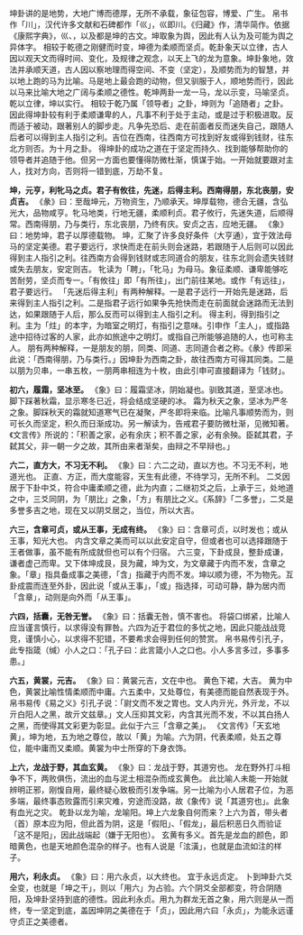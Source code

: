 坤卦讲的是地势，大地广博而德厚，无所不承载，象征包容，博爱、广生。
帛书作「川」，汉代许多文献和石碑都作「巛」，巛即川。《归藏》作，清华简作。依据《康熙字典》，巛、，以及都是坤的古文。坤取象为舆，因此有人认为及可能为舆之异体字。
相较于乾德之刚健而时变，坤德为柔顺而坚贞。乾卦象天以立律，古人因以观天文而得时间、变化，及规律之观念，以天上飞的龙为意象。坤卦象地，效法并承顺天道，古人因以察地理而得空间、不变（坚定），及顺势而为的智慧，并以地上跑的马为比喻。马是地上最会跑的动物，但又驯服于人，顺地势而行，因此以马来比喻大地之广阔与柔顺之德性。乾坤两卦一龙一马，龙以示变，马喻坚贞。乾以立律，坤以实行。
相较于乾乃属「领导者」之卦，坤则为「追随者」之卦。因此得坤卦较有利于柔顺谦卑的人，凡事不利于处于主动，或是过于积极进取。反而适于被动，跟著别人的脚步走。凡争先恐后、走在前面者反而迷失自己，跟随人后者可以得到主人指引之利。吉位在西南，往西南方可找到好友或得到钱财，往东北方则否。为十月之卦。
得坤卦的成功之道在于坚定而持久、找到能够帮助你的领导者并追随于他。但另一方面也要懂得防微杜渐，慎谋于始。一开始就要跟对主人，找对方向，否则将一错到底，万劫不复。

**坤，元亨，利牝马之贞。君子有攸往，先迷，后得主利。西南得朋，东北丧朋，安贞吉。**
《彖》曰：至哉坤元，万物资生，乃顺承天。坤厚载物，德合无疆，含弘光大，品物咸亨。牝马地类，行地无疆，柔顺利贞。君子攸行，先迷失道，后顺得常。西南得朋，乃与类行，东北丧朋，乃终有庆。安贞之吉，应地无疆。
《象》曰：地势坤，君子以厚德载物。
坤，汇聚了许多良好条件（大亨通），宜于效法母马的坚定美德。君子要远行，求快而走在前头则会迷路，若跟随于人后则可以因此得到主人指引之利。往西南方会得到钱财或志同道合的朋友，往东北则会遗失钱财或失去朋友，安定则吉。
牝读为「聘」，「牝马」为母马。象征柔顺、谦卑能够吃苦耐劳，坚贞而专一。「有攸往」即「有所往」，出门前往某地。或作「有远往」，君子要远行。
「先迷后得主利」有两种解释。一是君子远行一开始先是迷路，后来得到主人指引之利。二是指君子远行如果争先抢快而走在前面就会迷路而无法到达，如果跟随于人后，那么反而可以得到主人指引之利。
得主利，得到指引之利。主为「炷」的本字，为暗室之明灯，有指引之意味。引申作「主人」，或指路途中招待过客的人家，此亦如旅途中之明灯。或指自己所能够追随的人，也可称主人。
朋有两种解释，一是朋友的朋，同类、同道、志同道合者之称。《彖》传即采此说：「西南得朋，乃与类行。」因坤卦为西南之卦，故往西南方可得其同类。二是以朋为贝串，一串五枚，一朋两串相连为十枚，由此引申可直接翻译为「钱财」。

**初六，履霜，坚冰至。**
《象》曰：履霜坚冰，阴始凝也。驯致其道，至坚冰也。
脚下踩著秋霜，显示寒冬已近，将会结成坚硬的冰。
霜为秋天之象，坚冰为严冬之象。脚踩秋天的霜就知道寒气已在凝聚，严冬即将来临。比喻凡事顺势而为，则可长久而坚定，积久而日渐成功。另一解读为，告戒君子要防微杜渐，见微知著。《文言传》所说的：「积善之家，必有余庆；积不善之家，必有余殃。臣弑其君，子弑其父，非一朝一夕之故，其所由来者渐矣，由辩之不早辩也。」

**六二，直方大，不习无不利。**
《象》曰：六二之动，直以方也。不习无不利，地道光也。
正直、方正，而大度能容，天生有此德，不待学习，无所不利。
二爻因居于下卦中爻，符合中庸柔顺之德，此为内直；二继初爻之后，上承于三，处地道之中，三爻同阴，为「朋比」之象，「方」有朋比之义。《系辞》「二多誉」，二爻是多誉多吉之地，现在又以阴爻居之，当位，所以大吉。

**六三，含章可贞，或从王事，无成有终。** 
《象》曰：含章可贞，以时发也；或从王事，知光大也。
内含文章之美而可以以此安定自守，但或者也可以选择跟随于王者做事，虽不能有所成就但也可以有个归宿。
六三变，下卦成艮，整卦成谦，谦者虚己而卑。又下体坤成艮，艮为藏，坤为文，为文章藏于内而不发，含章之象。「章」指具备成事之美德，「含」指藏于内而不发。坤以顺为德，不为物先。互卦成震而连至外卦，因此说「或从王事」，「或」指选择，可动可静，静为居内而「含章」，动则是向外而「从王事」。

**六四，括囊，无咎无誉。**
《象》曰：括囊无咎，慎不害也。
将袋口绑紧，比喻人应当谨言慎行，以求得没有罪咎。六四为近于君位的多忧之地，因此只能战战竞竞，谨慎小心，以求得不犯错，不要希求会得到任何的赞赏。
帛书易传引孔子，此专指箴（缄）小人之口：「孔子曰：此言箴小人之口也。小人多言多过，多事多患。」

**六五，黄裳，元吉。**
《象》曰：黄裳元吉，文在中也。
黄色下裙，大吉。
黄为中色，黄裳比喻性情柔顺而中庸。六五柔中，又处尊位，有美德而能自然表现于外。
帛书易传《易之义》引孔子说：「尉文而不发之胃也。文人内亓光，外亓龙，不以亓白阳人之黑，故亓文兹章。」文人压抑其文彩，内含其光而不发，不以其白扬人之黑，而使得其文彩更为彰显。此似于六三「含章之美」。
《文言传》「天玄地黄」，坤为地，五为地之尊位，故以「黄」为喻。六为阴，代表柔顺，处五之尊位，能中庸而又柔顺。黄裳为中士所穿的下身衣饰。

**上六，龙战于野，其血玄黄。**
《象》曰：龙战于野，其道穷也。
龙在野外打斗相争不下，两败俱伤，流出的血与泥土相混杂而成玄黄色。
此比喻人未能一开始就辨明正邪，刚愎自用，最终疑心致极而引发争端。另一比喻为小人居君子位，为恶多端，最终事态败露而引来灾难，穷途而没路，故《象传》说「其道穷也」。此象有血光之灾。
乾卦以龙为喻，龙喻阳。坤上六龙象自何而来？上六为首，带头者（首）原本应为阳，但此首为阴，这是「假阳」、「假龙」，最后积恶日久而验证「这不是阳」，因此战端起（嫌于无阳也）。
玄黄有多义。首先是龙血的颜色，即暗黄色，也是天地颜色混杂的样子。也有人说是「泫潢」，也就是血流如注的样子。

**用六，利永贞。**
《象》曰：用六永贞，以大终也。
宜于永远贞定。
卜到坤卦六爻全变，也就是「坤之干」，则以「用六」为占验。六个阴爻全部都变，符合阴随阳，及坤卦坚持到底的德性。因此利永贞。用九为群龙无首之象，用六则是从一而终，专一坚定到底，盖因坤阴之美德在于「贞」，因此用六曰「永贞」，为能永远谨守贞正之美德者。
